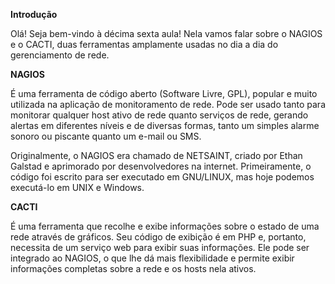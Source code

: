**Introdução**

Olá! Seja bem-vindo à décima sexta aula! Nela vamos falar sobre o NAGIOS e o CACTI, duas ferramentas amplamente usadas no dia a dia do gerenciamento de rede.

**NAGIOS**

É uma ferramenta de código aberto (Software Livre, GPL), popular e muito utilizada na aplicação de monitoramento de rede. Pode ser usado tanto para monitorar qualquer host ativo de rede quanto serviços de rede, gerando alertas em diferentes níveis e de diversas formas, tanto um simples alarme sonoro ou piscante quanto um e-mail ou SMS.

Originalmente, o NAGIOS era chamado de NETSAINT, criado por Ethan Galstad e aprimorado por desenvolvedores na internet. Primeiramente, o código foi escrito para ser executado em GNU/LINUX, mas hoje podemos executá-lo em UNIX e Windows.

**CACTI**

É uma ferramenta que recolhe e exibe informações sobre o estado de uma rede através de gráficos. Seu código de exibição é em PHP e, portanto, necessita de um serviço web para exibir suas informações. Ele pode ser integrado ao NAGIOS, o que lhe dá mais flexibilidade e permite exibir informações completas sobre a rede e os hosts nela ativos.